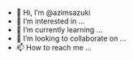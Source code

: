 - 👋 Hi, I’m @azimsazuki
- 👀 I’m interested in ...
- 🌱 I’m currently learning ...
- 💞️ I’m looking to collaborate on ...
- 📫 How to reach me ...

<!---
azimsazuki/azimsazuki is a ✨ special ✨ repository because its `README.md` (this file) appears on your GitHub profile.
You can click the Preview link to take a look at your changes.
--->
